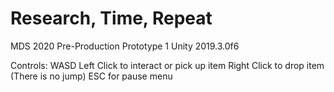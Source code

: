 # Research, Time, Repeat
MDS 2020 Pre-Production Prototype 1
Unity 2019.3.0f6

Controls:
WASD
Left Click to interact or pick up item
Right Click to drop item
(There is no jump)
ESC for pause menu
